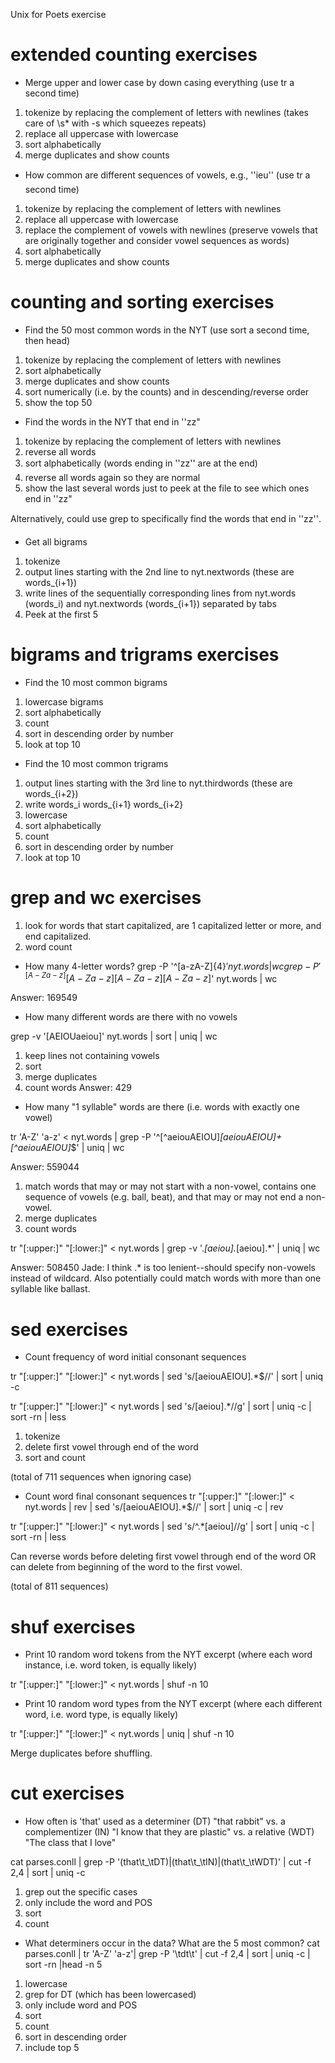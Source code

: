 Unix for Poets exercise

# extended counting exercises

- Merge upper and lower case by down casing everything (use tr a second time)



1. tokenize by replacing the complement of letters with newlines (takes care of \s* with -s which squeezes repeats)
2. replace all uppercase with lowercase
3. sort alphabetically
4. merge duplicates and show counts

- How common are different sequences of vowels, e.g., ''ieu'' (use tr a second time)

1. tokenize by replacing the complement of letters with newlines
2. replace all uppercase with lowercase
3. replace the complement of vowels with newlines (preserve vowels that are originally together and consider vowel sequences as words)
4. sort alphabetically
5. merge duplicates and show counts

# counting and sorting exercises

- Find the 50 most common words in the NYT (use sort a second time, then head)


1. tokenize by replacing the complement of letters with newlines
2. sort alphabetically
3. merge duplicates and show counts
4. sort numerically (i.e. by the counts) and in descending/reverse order
5. show the top 50

- Find the words in the NYT that end in ''zz"


1. tokenize by replacing the complement of letters with newlines
2. reverse all words
3. sort alphabetically (words ending in ''zz'' are at the end)
4. reverse all words again so they are normal
5. show the last several words just to peek at the file to see which ones end in ''zz"

Alternatively, could use grep to specifically find the words that end in ''zz''.


- Get all bigrams


1. tokenize
2. output lines starting with the 2nd line to nyt.nextwords (these are words_{i+1})
3. write lines of the sequentially corresponding lines from nyt.words (words_i) and nyt.nextwords (words_{i+1}) separated by tabs
4. Peek at the first 5

# bigrams and trigrams exercises

- Find the 10 most common bigrams


1. lowercase bigrams
2. sort alphabetically
3. count 
4. sort in descending order by number
5. look at top 10

- Find the 10 most common trigrams


1. output lines starting with the 3rd line to nyt.thirdwords (these are words_{i+2})
2. write words_i words_{i+1} words_{i+2}
3. lowercase
4. sort alphabetically
5. count
6. sort in descending order by number
7. look at top 10



# grep and wc exercises



1. look for words that start capitalized, are 1 capitalized letter or more, and end capitalized.
2. word count

- How many 4-letter words?
grep -P '^[a-zA-Z]{4}$' nyt.words | wc
grep -P '^[A-Za-z][A-Za-z][A-Za-z][A-Za-z]$' nyt.words | wc

Answer: 169549

- How many different words are there with no vowels

grep -v '[AEIOUaeiou]' nyt.words | sort | uniq | wc

1. keep lines not containing vowels
2. sort
3. merge duplicates
4. count words
Answer: 429

- How many "1 syllable" words are there (i.e. words with exactly one vowel)

tr 'A-Z' 'a-z' < nyt.words | grep -P '^[^aeiouAEIOU]*[aeiouAEIOU]+[^aeiouAEIOU]*$' | uniq | wc

Answer: 559044

1. match words that may or may not start with a non-vowel, contains one sequence of vowels (e.g. ball, beat), and that may or may not end a non-vowel.
2. merge duplicates
3. count words

tr "[:upper:]" "[:lower:]" < nyt.words | grep -v '.*[aeiou].*[aeiou].*' | uniq | wc

Answer: 508450
Jade: I think .* is too lenient--should specify non-vowels instead of wildcard. Also potentially could match words with more than one syllable like ballast.

# sed exercises

- Count frequency of word initial consonant sequences

tr "[:upper:]" "[:lower:]" < nyt.words | sed 's/[aeiouAEIOU].*$//' | sort | uniq -c

tr "[:upper:]" "[:lower:]" < nyt.words | sed 's/[aeiou].*//g' | sort | uniq -c | sort -rn | less

1. tokenize
2. delete first vowel through end of the word
3. sort and count

(total of 711 sequences when ignoring case)

- Count word final consonant sequences
tr "[:upper:]" "[:lower:]" < nyt.words | rev | sed 's/[aeiouAEIOU].*$//' | sort | uniq -c | rev

tr "[:upper:]" "[:lower:]" < nyt.words | sed 's/^.*[aeiou]//g' | sort | uniq -c | sort -rn | less

Can reverse words before deleting first vowel through end of the word OR can delete from beginning of the word to the first vowel.

(total of 811 sequences)

# shuf exercises

- Print 10 random word tokens from the NYT excerpt (where each word instance, i.e. word token, is equally likely)

tr "[:upper:]" "[:lower:]" < nyt.words | shuf -n 10

- Print 10 random word types from the NYT excerpt (where each different word, i.e. word type, is equally likely)

tr "[:upper:]" "[:lower:]" < nyt.words | uniq | shuf -n 10

Merge duplicates before shuffling.

# cut exercises

- How often is 'that' used as a determiner (DT) "that rabbit" vs. a complementizer (IN) "I know that they are plastic" vs. a relative (WDT) "The class that I love"

cat parses.conll | grep -P '(that\t_\tDT)|(that\t_\tIN)|(that\t_\tWDT)' | cut -f 2,4 | sort | uniq -c

1. grep out the specific cases
2. only include the word and POS
3. sort
4. count

- What determiners occur in the data? What are the 5 most common?
cat parses.conll | tr 'A-Z' 'a-z'| grep -P '\tdt\t' | cut -f 2,4 | sort | uniq -c | sort -rn |head -n 5

1. lowercase
2. grep for DT (which has been lowercased)
3. only include word and POS
4. sort
5. count
6. sort in descending order
7. include top 5